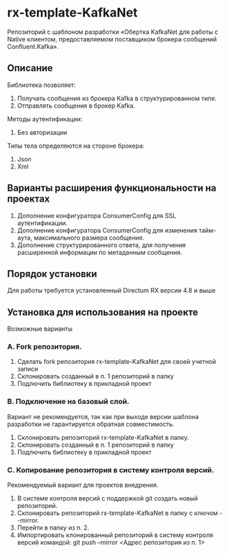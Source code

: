 # rx-template-KafkaNet
Репозиторий с шаблоном разработки «Обертка KafkaNet для работы с Native клиентом, предоставляемом поставщиком брокера сообщений Confluent.Kafka».

## Описание
Библиотека позволяет:
1. Получать сообщения из брокера Kafka в структурированном типе.
2. Отправлять сообщения в брокер Kafka.

Методы аутентификации: 
1. Без авторизации

Типы тела определяются на стороне брокера:
1. Json
2. Xml

## Варианты расширения функциональности на проектах
1. Дополнение конфигуратора ConsumerConfig для SSL аутентификации.
2. Дополнение конфигуратора ConsumerConfig для изменения тайм-аута, максимального размера сообщения.
3. Дополнение структурированного ответа, для получения расширенной информации по метаданным сообщения.

## Порядок установки
Для работы требуется установленный Directum RX версии 4.8 и выше

## Установка для использования на проекте
Возможные варианты

### A. Fork репозитория.
1. Сделать fork репозитория rx-template-KafkaNet для своей учетной записи
2. Склонировать созданный в п. 1 репозиторий в папку
3. Подлючить библиотеку в прикладной проект

### B. Подключение на базовый слой.
Вариант не рекомендуется, так как при выходе версии шаблона разработки не гарантируется обратная совместимость.
1. Склонировать репозиторий rx-template-KafkaNet в папку.
2. Склонировать созданный в п. 1 репозиторий в папку
3. Подлючить библиотеку в прикладной проект

### C. Копирование репозитория в систему контроля версий.
Рекомендуемый вариант для проектов внедрения.
1. В системе контроля версий с поддержкой git создать новый репозиторий.
2. Склонировать репозиторий rx-template-KafkaNet в папку с ключом --mirror.
3. Перейти в папку из п. 2.
4. Импортировать клонированный репозиторий в систему контроля версий командой:
git push –mirror <Адрес репозитория из п. 1>
